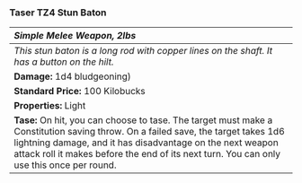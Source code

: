 ### Taser TZ4 Stun Baton

| _Simple Melee Weapon, 2lbs_ | 
|:-------------|
| _This stun baton is a long rod with copper lines on the shaft. It has a button on the hilt._ | 
| **Damage:** 1d4 bludgeoning) |
| **Standard Price:** 100 Kilobucks |
| **Properties:** Light |
| **Tase:** On hit, you can choose to tase. The target must make a Constitution saving throw. On a failed save, the target takes 1d6 lightning damage, and it has disadvantage on the next weapon attack roll it makes before the end of its next turn. You can only use this once per round. |


